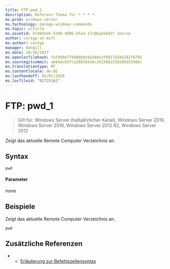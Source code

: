 ```yaml
---
title: FTP-pwd_1
description: Referenz Thema für * * * *-
ms.prod: windows-server
ms.technology: manage-windows-commands
ms.topic: article
ms.assetid: bf40dede-5dd8-4d06-bfe4-17c8bada681f vhorne
author: coreyp-at-msft
ms.author: coreyp
manager: dongill
ms.date: 10/16/2017
ms.openlocfilehash: fafdd9e779d84b9c8a30de3f9917d3da781f6795
ms.sourcegitcommit: ab64dc83fca28039416c26226815502d0193500c
ms.translationtype: MT
ms.contentlocale: de-DE
ms.lasthandoff: 05/01/2020
ms.locfileid: "82725162"
---
```

# <a name="ftp-pwd_1"></a>FTP: pwd_1

> Gilt für: Windows Server (halbjährlicher Kanal), Windows Server 2019, Windows Server 2016, Windows Server 2012 R2, Windows Server 2012

Zeigt das aktuelle Remote Computer Verzeichnis an.   
## <a name="syntax"></a>Syntax  
```  
pwd  
```  
#### <a name="parameters"></a>Parameter  
none  
## <a name="examples"></a>Beispiele  
Zeigt das aktuelle Remote Computer Verzeichnis an.  
```  
pwd  
```  
## <a name="additional-references"></a>Zusätzliche Referenzen  
-   - [Erläuterung zur Befehlszeilensyntax](command-line-syntax-key.md)  
